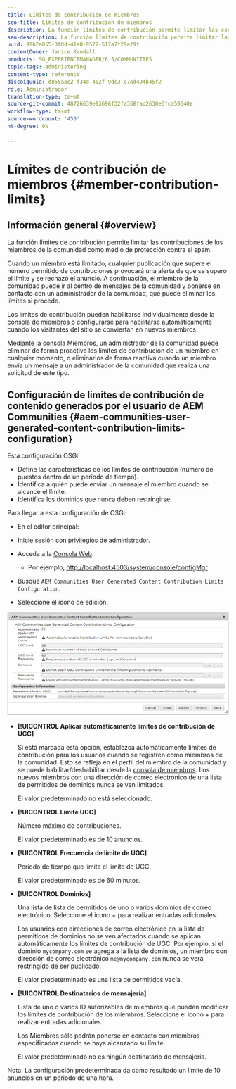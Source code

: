 ```yaml
---
title: Límites de contribución de miembros
seo-title: Límites de contribución de miembros
description: La función límites de contribución permite limitar las contribuciones para protegerlas contra el spam
seo-description: La función límites de contribución permite limitar las contribuciones para protegerlas contra el spam
uuid: 99b2a855-3f0d-41a0-9572-517a7f29af9f
contentOwner: Janice Kendall
products: SG_EXPERIENCEMANAGER/6.5/COMMUNITIES
topic-tags: administering
content-type: reference
discoiquuid: d855aac2-f34d-402f-9dc3-c7ad494b45f2
role: Administrador
translation-type: tm+mt
source-git-commit: 48726639e93696f32fa368fad2630e6fca50640e
workflow-type: tm+mt
source-wordcount: '450'
ht-degree: 0%

---
```



# Límites de contribución de miembros {#member-contribution-limits}

## Información general {#overview}

La función límites de contribución permite limitar las contribuciones de los miembros de la comunidad como medio de protección contra el spam.

Cuando un miembro está limitado, cualquier publicación que supere el número permitido de contribuciones provocará una alerta de que se superó el límite y se rechazó el anuncio. A continuación, el miembro de la comunidad puede ir al centro de mensajes de la comunidad y ponerse en contacto con un administrador de la comunidad, que puede eliminar los límites si procede.

Los límites de contribución pueden habilitarse individualmente desde la [consola de miembros](members.md) o configurarse para habilitarse automáticamente cuando los visitantes del sitio se conviertan en nuevos miembros.

Mediante la consola Miembros, un administrador de la comunidad puede eliminar de forma proactiva los límites de contribución de un miembro en cualquier momento, o eliminarlos de forma reactiva cuando un miembro envía un mensaje a un administrador de la comunidad que realiza una solicitud de este tipo.

## Configuración de límites de contribución de contenido generados por el usuario de AEM Communities {#aem-communities-user-generated-content-contribution-limits-configuration}

Esta configuración OSGi:

* Define las características de los límites de contribución (número de puestos dentro de un período de tiempo).
* Identifica a quién puede enviar un mensaje el miembro cuando se alcance el límite.
* Identifica los dominios que nunca deben restringirse.

Para llegar a esta configuración de OSGi:

* En el editor principal:
* Inicie sesión con privilegios de administrador.
* Acceda a la [Consola Web](../../help/sites-deploying/configuring-osgi.md).

   * Por ejemplo, [http://localhost:4503/system/console/configMgr](http://localhost:4503/system/console/configMgr)

* Busque `AEM Communities User Generated Content Contribution Limits Configuration`.
* Seleccione el icono de edición.

![configure-limits](assets/configure-limits.png)

* **[!UICONTROL Aplicar automáticamente límites de contribución de UGC]**

   Si está marcada esta opción, establezca automáticamente límites de contribución para los usuarios cuando se registren como miembros de la comunidad. Esto se refleja en el perfil del miembro de la comunidad y se puede habilitar/deshabilitar desde la [consola de miembros](members.md). Los nuevos miembros con una dirección de correo electrónico de una lista de permitidos de dominios nunca se ven limitados.

   El valor predeterminado no está seleccionado.

* **[!UICONTROL Límite UGC]**

   Número máximo de contribuciones.

   El valor predeterminado es de 10 anuncios.

* **[!UICONTROL Frecuencia de límite de UGC]**

   Período de tiempo que limita el límite de UGC.

   El valor predeterminado es de 60 minutos.

* **[!UICONTROL Dominios]**

   Una lista de lista de permitidos de uno o varios dominios de correo electrónico. Seleccione el icono + para realizar entradas adicionales.

   Los usuarios con direcciones de correo electrónico en la lista de permitidos de dominios no se ven afectados cuando se aplican automáticamente los límites de contribución de UGC. Por ejemplo, si el dominio `mycompany.com` se agrega a la lista de dominios, un miembro con dirección de correo electrónico `me@mycompany.com` nunca se verá restringido de ser publicado.

   El valor predeterminado es una lista de permitidos vacía.

* **[!UICONTROL Destinatarios de mensajería]**

   Lista de uno o varios ID autorizables de miembros que pueden modificar los límites de contribución de los miembros. Seleccione el icono + para realizar entradas adicionales.

   Los Miembros sólo podrán ponerse en contacto con miembros especificados cuando se haya alcanzado su límite.

   El valor predeterminado no es ningún destinatario de mensajería.

Nota: La configuración predeterminada da como resultado un límite de 10 anuncios en un periodo de una hora.
